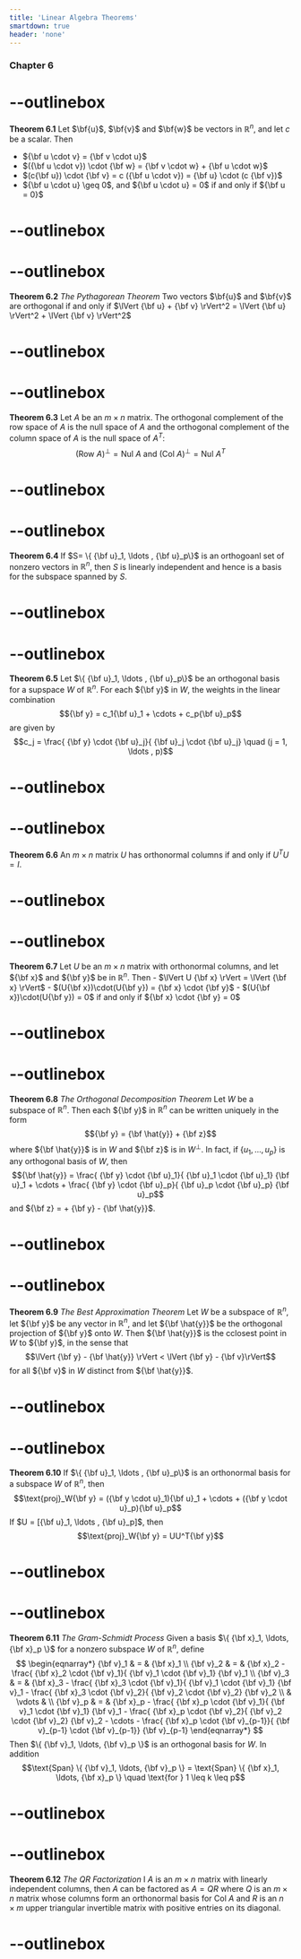 ```yaml
---
title: 'Linear Algebra Theorems'
smartdown: true
header: 'none'
---
```


### Chapter 6

# --outlinebox
**Theorem 6.1** Let $\bf{u}$, $\bf{v}$ and $\bf{w}$ be vectors in $\mathbb{R}^n$, and let $c$ be a scalar.  Then
- ${\bf u \cdot v} = {\bf v \cdot u}$
- $({\bf u \cdot v}) \cdot {\bf w} = {\bf v \cdot w} + {\bf u \cdot w}$
- $(c{\bf u}) \cdot {\bf v} = c ({\bf u \cdot v}) = {\bf u} \cdot (c {\bf v})$
- ${\bf u \cdot u} \geq 0$, and ${\bf u \cdot u} = 0$ if and only if ${\bf u = 0}$
# --outlinebox 

# --outlinebox
**Theorem 6.2**  *The Pythagorean Theorem*
Two vectors $\bf{u}$ and $\bf{v}$ are orthogonal if and only if $\lVert {\bf u} + {\bf v} \rVert^2 = \lVert {\bf u} \rVert^2 + \lVert {\bf v} \rVert^2$
# --outlinebox 

# --outlinebox
**Theorem 6.3**  Let $A$ be an $m \times n$ matrix.  The orthogonal complement of the row space of $A$ is the null space of $A$ and the orthogonal complement of the column space of $A$ is the null space of $A^T$:
$$(\text{Row } A)^{\bot} = \text{Nul }A \text{  and  } (\text{Col } A)^{\bot} = \text{Nul }A^{T} $$
# --outlinebox 

# --outlinebox
**Theorem 6.4** If $S= \{ {\bf u}_1, \ldots , {\bf u}_p\}$ is an orthogoanl set of nonzero vectors in $\mathbb{R}^n$, then $S$ is linearly independent and hence is a basis for the subspace spanned by $S$.
# --outlinebox 

# --outlinebox
**Theorem 6.5** Let $\{ {\bf u}_1, \ldots , {\bf u}_p\}$ be an orthogonal basis for a supspace $W$ of $\mathbb{R}^n$.  For each ${\bf y}$ in $W$, the weights in the linear combination $${\bf y} = c_1{\bf u}_1 + \cdots + c_p{\bf u}_p$$ are given by  $$c_j = \frac{ {\bf y} \cdot {\bf u}_j}{ {\bf u}_j \cdot {\bf u}_j} \quad (j = 1, \ldots , p)$$
# --outlinebox 

# --outlinebox
**Theorem 6.6** An $m \times n$ matrix $U$ has orthonormal columns if and only if $U^T U = I$.
# --outlinebox 

# --outlinebox
**Theorem 6.7** Let $U$ be an $m \times n$ matrix with orthonormal columns, and let ${\bf x}$ and ${\bf y}$ be in $\mathbb{R}^n$. Then
	- $\lVert U {\bf x} \rVert = \lVert {\bf x} \rVert$
	- $(U{\bf x})\cdot(U{\bf y}) = {\bf x} \cdot {\bf y}$
	- $(U{\bf x})\cdot(U{\bf y}) = 0$ if and only if ${\bf x} \cdot {\bf y} = 0$
# --outlinebox 

# --outlinebox
**Theorem 6.8** *The Orthogonal Decomposition Theorem*
Let $W$ be a subspace of $\mathbb{R}^n$.  Then each ${\bf y}$ in $\mathbb{R}^n$ can be written uniquely in the form $${\bf y} = {\bf \hat{y}} + {\bf z}$$ where ${\bf \hat{y}}$ is in $W$ and ${\bf z}$ is in $W^{\bot}$. In fact, if $\{u_1, \ldots , u_p \}$ is any orthogonal basis of $W$, then $${\bf \hat{y}} = \frac{ {\bf y} \cdot {\bf u}_1}{ {\bf u}_1 \cdot {\bf u}_1} {\bf u}_1 + \cdots + \frac{ {\bf y} \cdot {\bf u}_p}{ {\bf u}_p \cdot {\bf u}_p} {\bf u}_p$$ and ${\bf z} = + {\bf y} - {\bf \hat{y}}$.
# --outlinebox 

# --outlinebox
**Theorem 6.9** *The Best Approximation Theorem*
Let $W$ be a subspace of $\mathbb{R}^n$, let ${\bf y}$ be any vector in $\mathbb{R}^n$, and let ${\bf \hat{y}}$ be the orthogonal projection of ${\bf y}$ onto $W$.  Then ${\bf \hat{y}}$ is the cclosest point in $W$ to ${\bf y}$, in the sense that $$\lVert {\bf y} - {\bf \hat{y}} \rVert < \lVert {\bf y} - {\bf v}\rVert$$ for all ${\bf v}$ in $W$ distinct from ${\bf \hat{y}}$.
# --outlinebox 

# --outlinebox
**Theorem 6.10** If $\{ {\bf u}_1, \ldots , {\bf u}_p\}$ is an orthonormal basis for a subspace $W$ of $\mathbb{R}^n$, then 
$$\text{proj}_W{\bf y} = ({\bf y \cdot u}_1){\bf u}_1 + \cdots + ({\bf y \cdot u}_p){\bf u}_p$$ If $U = [{\bf u}_1, \ldots , {\bf u}_p]$, then $$\text{proj}_W{\bf y} = UU^T{\bf y}$$
# --outlinebox 

# --outlinebox
**Theorem 6.11** *The Gram-Schmidt Process*
Given a basis $\{ {\bf x}_1, \ldots, {\bf x}_p \}$ for a nonzero subspace $W$ of $\mathbb{R}^n$, define
$$
\begin{eqnarray*}
{\bf v}_1 & = & {\bf x}_1 \\
{\bf v}_2 & = & {\bf x}_2 -  \frac{ {\bf x}_2 \cdot {\bf v}_1}{ {\bf v}_1 \cdot {\bf v}_1} {\bf v}_1 \\
{\bf v}_3 & = & {\bf x}_3 -  \frac{ {\bf x}_3 \cdot {\bf v}_1}{ {\bf v}_1 \cdot {\bf v}_1} {\bf v}_1 - \frac{ {\bf x}_3 \cdot {\bf v}_2}{ {\bf v}_2 \cdot {\bf v}_2} {\bf v}_2 \\
& \vdots & \\
{\bf v}_p & = & {\bf x}_p -  \frac{ {\bf x}_p \cdot {\bf v}_1}{ {\bf v}_1 \cdot {\bf v}_1} {\bf v}_1 - \frac{ {\bf x}_p \cdot {\bf v}_2}{ {\bf v}_2 \cdot {\bf v}_2} {\bf v}_2 - \cdots - \frac{ {\bf x}_p \cdot {\bf v}_{p-1}}{ {\bf v}_{p-1} \cdot {\bf v}_{p-1}} {\bf v}_{p-1} 
\end{eqnarray*}
$$
Then $\{ {\bf v}_1, \ldots, {\bf v}_p \}$ is an orthogonal basis for $W$.  In addition
$$\text{Span} \{ {\bf v}_1, \ldots, {\bf v}_p \} = \text{Span} \{ {\bf x}_1, \ldots, {\bf x}_p \} \quad \text{for } 1 \leq k \leq p$$
# --outlinebox 

# --outlinebox
**Theorem 6.12** *The QR Factorization*
I $A$ is an $m \times n$ matrix with linearly independent columns, then $A$ can be factored as $A=QR$ where $Q$ is an $m \times n$ matrix whose columns form an orthonormal basis for $\text{Col } A$ and $R$ is an $n \times m$ upper triangular invertible matrix with positive entries on its diagonal.
# --outlinebox 
